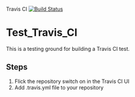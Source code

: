 Travis CI [![Build Status](https://travis-ci.org/jeff-cook/Test_Travis_CI.svg?branch=master)](https://travis-ci.org/jeff-cook/Test_Travis_CI)

# Test_Travis_CI

This is a testing ground for building a Travis CI test.

## Steps
1. Flick the repository switch on in the Travis CI UI
2. Add .travis.yml file to your repository
